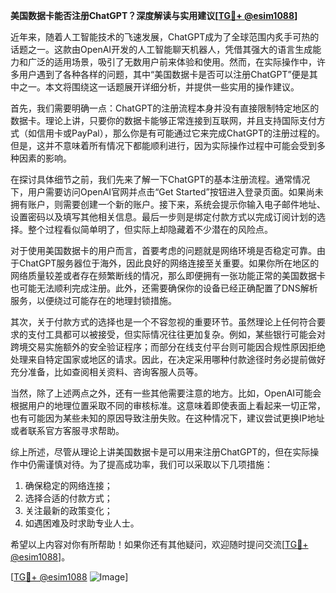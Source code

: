 **美国数据卡能否注册ChatGPT？深度解读与实用建议[[TG💪+ @esim1088](https://t.me/s/esim1088)]**

近年来，随着人工智能技术的飞速发展，ChatGPT成为了全球范围内炙手可热的话题之一。这款由OpenAI开发的人工智能聊天机器人，凭借其强大的语言生成能力和广泛的适用场景，吸引了无数用户前来体验和使用。然而，在实际操作中，许多用户遇到了各种各样的问题，其中“美国数据卡是否可以注册ChatGPT”便是其中之一。本文将围绕这一话题展开详细分析，并提供一些实用的操作建议。

首先，我们需要明确一点：ChatGPT的注册流程本身并没有直接限制特定地区的数据卡。理论上讲，只要你的数据卡能够正常连接到互联网，并且支持国际支付方式（如信用卡或PayPal），那么你是有可能通过它来完成ChatGPT的注册过程的。但是，这并不意味着所有情况下都能顺利进行，因为实际操作过程中可能会受到多种因素的影响。

在探讨具体细节之前，我们先来了解一下ChatGPT的基本注册流程。通常情况下，用户需要访问OpenAI官网并点击“Get Started”按钮进入登录页面。如果尚未拥有账户，则需要创建一个新的账户。接下来，系统会提示你输入电子邮件地址、设置密码以及填写其他相关信息。最后一步则是绑定付款方式以完成订阅计划的选择。整个过程看似简单明了，但实际上却隐藏着不少潜在的风险点。

对于使用美国数据卡的用户而言，首要考虑的问题就是网络环境是否稳定可靠。由于ChatGPT服务器位于海外，因此良好的网络连接至关重要。如果你所在地区的网络质量较差或者存在频繁断线的情况，那么即便拥有一张功能正常的美国数据卡也可能无法顺利完成注册。此外，还需要确保你的设备已经正确配置了DNS解析服务，以便绕过可能存在的地理封锁措施。

其次，关于付款方式的选择也是一个不容忽视的重要环节。虽然理论上任何符合要求的支付工具都可以被接受，但实际情况往往更加复杂。例如，某些银行可能会对跨境交易实施额外的安全验证程序；而部分在线支付平台则可能因合规性原因拒绝处理来自特定国家或地区的请求。因此，在决定采用哪种付款途径时务必提前做好充分准备，比如查阅相关资料、咨询客服人员等。

当然，除了上述两点之外，还有一些其他需要注意的地方。比如，OpenAI可能会根据用户的地理位置采取不同的审核标准。这意味着即使表面上看起来一切正常，也有可能因为某些未知的原因导致注册失败。在这种情况下，建议尝试更换IP地址或者联系官方客服寻求帮助。

综上所述，尽管从理论上讲美国数据卡是可以用来注册ChatGPT的，但在实际操作中仍需谨慎对待。为了提高成功率，我们可以采取以下几项措施：

1. 确保稳定的网络连接；
2. 选择合适的付款方式；
3. 关注最新的政策变化；
4. 如遇困难及时求助专业人士。

希望以上内容对你有所帮助！如果你还有其他疑问，欢迎随时提问交流[[TG💪+ @esim1088](https://t.me/s/esim1088)]。

[[TG💪+ @esim1088](https://t.me/s/esim1088) ![Image](https://i.postimg.cc/4NQfJmqS/Snipaste-2025-05-13-00-14-12.png)]